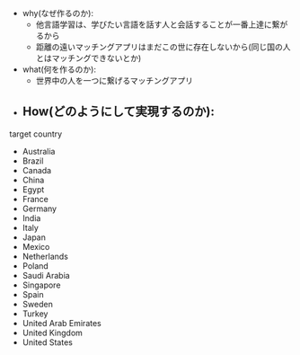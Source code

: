 
- why(なぜ作るのか):
  - 他言語学習は、学びたい言語を話す人と会話することが一番上達に繋がるから
  - 距離の遠いマッチングアプリはまだこの世に存在しないから(同じ国の人とはマッチングできないとか)
- what(何を作るのか): 
  - 世界中の人を一つに繋げるマッチングアプリ
- How(どのようにして実現するのか): 
  - 



target country
  - Australia
  - Brazil
  - Canada
  - China
  - Egypt
  - France
  - Germany
  - India
  - Italy
  - Japan
  - Mexico
  - Netherlands
  - Poland
  - Saudi Arabia
  - Singapore
  - Spain
  - Sweden
  - Turkey
  - United Arab Emirates
  - United Kingdom
  - United States
